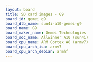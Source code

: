 ```yaml
---
layout: board
title: SD card images - G9
board_id: gemei_g9
board_dtb_name: sun4i-a10-gemei-g9
board_name: G9
board_maker_name: Gemei Technologies
board_soc_name: Allwinner A10 (sun4i)
board_cpu_name: ARM Cortex A8 (armv7)
board_cpu_arch_isa: armv7
board_cpu_arch_debian: armhf
---
```

